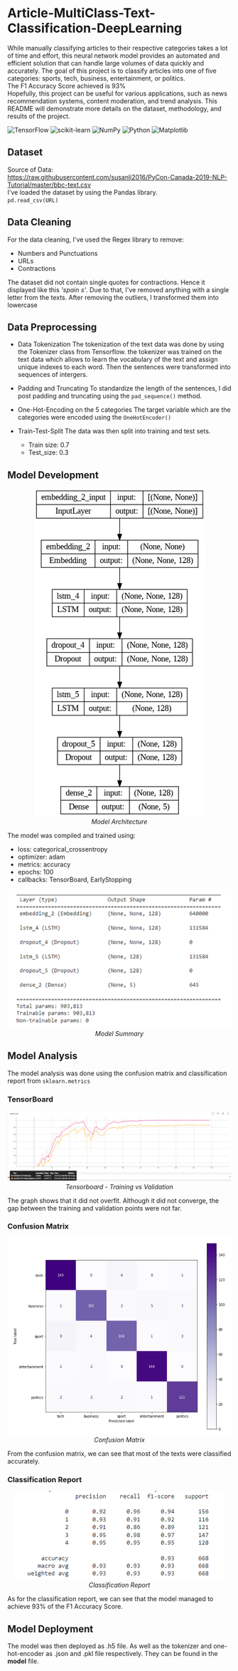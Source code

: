 # Article-MultiClass-Text-Classification-DeepLearning

While manually classifying articles to their respective categories takes a lot of time and effort, this neural network model provides an automated and efficient solution that can handle large volumes of data quickly and accurately. The goal of this project is to classify articles into one of five categories: sports, tech, business, entertainment, or politics.<br/>
The F1 Accuracy Score achieved is 93%<br/>
Hopefully, this project can be useful for various applications, such as news recommendation systems, content moderation, and trend analysis. This README will demonstrate more details on the dataset, methodology, and results of the project. 

![TensorFlow](https://img.shields.io/badge/TensorFlow-%23FF6F00.svg?style=for-the-badge&logo=TensorFlow&logoColor=white)
![scikit-learn](https://img.shields.io/badge/scikit--learn-%23F7931E.svg?style=for-the-badge&logo=scikit-learn&logoColor=white)
![NumPy](https://img.shields.io/badge/numpy-%23013243.svg?style=for-the-badge&logo=numpy&logoColor=white)
![Python](https://img.shields.io/badge/python-3670A0?style=for-the-badge&logo=python&logoColor=ffdd54)
![Matplotlib](https://img.shields.io/badge/Matplotlib-%23ffffff.svg?style=for-the-badge&logo=Matplotlib&logoColor=black)

## Dataset
Source of Data: <br/> https://raw.githubusercontent.com/susanli2016/PyCon-Canada-2019-NLP-Tutorial/master/bbc-text.csv<br/>
I've loaded the dataset by using the Pandas library. <br/>
`pd.read_csv(URL)`

## Data Cleaning
For the data cleaning, I've used the Regex library to remove:
* Numbers and Punctuations
* URLs
* Contractions

The dataset did not contain single quotes for contractions. Hence it displayed like this *'spain s'*. Due to that, I've removed anything with a single letter from the texts. After removing the outliers, I transformed them into lowercase

## Data Preprocessing
* Data Tokenization
The tokenization of the text data was done by using the Tokenizer class from Tensorflow. the tokenizer was trained on the text data which allows to learn the vocabulary of the text and assign unique indexes to each word. Then the sentences were transformed into sequences of intergers.

* Padding and Truncating
To standardize the length of the sentences, I did post padding and truncating using the `pad_sequence()` method.

* One-Hot-Encoding on the 5 categories
The target variable which are the categories were encoded using the `OneHotEncoder()` 

* Train-Test-Split
The data was then split into training and test sets.<br/>
  - Train size: 0.7
  - Test_size: 0.3

## Model Development

<p align="center">
  <img src="https://github.com/natashanazamil/Article-MultiClass-Text-Classification-DeepLearning/blob/main/images/model_architecture.png?raw=true" alt="Model Architecture">
  <br>
  <em>Model Architecture</em>
</p>

The model was compiled and trained using:
* loss: categorical_crossentropy
* optimizer: adam
* metrics: accuracy
* epochs: 100
* callbacks: TensorBoard, EarlyStopping

<p align="center">
  <img src="https://github.com/natashanazamil/Article-MultiClass-Text-Classification-DeepLearning/blob/main/images/model_summary.PNG?raw=true" alt="Model Summary">
  <br>
  <em>Model Summary</em>
</p>

## Model Analysis
The model analysis was done using the confusion matrix and classification report from  `sklearn.metrics`

### TensorBoard
<p align="center">
  <img src="https://github.com/natashanazamil/Article-MultiClass-Text-Classification-DeepLearning/blob/main/images/tensorboard_acc.PNG?raw=true" alt="Tensorboard - Training vs Validation">
  <br>
  <em>Tensorboard - Training vs Validation</em>
</p>

The graph shows that it did not overfit. Although it did not converge, the gap between the training and validation points were not far.

### Confusion Matrix
<p align="center">
  <img src="https://github.com/natashanazamil/Article-MultiClass-Text-Classification-DeepLearning/blob/main/images/confusion_matrix.PNG?raw=true" alt="Confusion Matrix">
  <br>
  <em>Confusion Matrix</em>
</p>

From the confusion matrix, we can see that most of the texts were classified accurately.

### Classification Report
<p align="center">
  <img src="https://github.com/natashanazamil/Article-MultiClass-Text-Classification-DeepLearning/blob/main/images/classification_report.PNG?raw=true" alt="Classification Report">
  <br>
  <em>Classification Report</em>
</p>

As for the classification report, we can see that the model managed to achieve 93% of the F1 Accuracy Score.

## Model Deployment
The model was then deployed as .h5 file. As well as the tokenizer and one-hot-encoder as .json and .pkl file respectively. They can be found in the **model** file.
